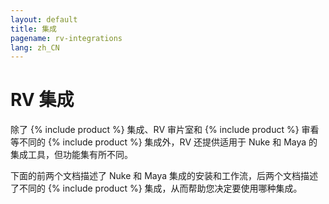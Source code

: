 ```yaml
---
layout: default
title: 集成
pagename: rv-integrations
lang: zh_CN
---
```


# RV 集成

除了 {% include product %} 集成、RV 审片室和 {% include product %} 审看等不同的 {% include product %} 集成外，RV 还提供适用于 Nuke 和 Maya 的集成工具，但功能集有所不同。

下面的前两个文档描述了 Nuke 和 Maya 集成的安装和工作流，后两个文档描述了不同的 {% include product %} 集成，从而帮助您决定要使用哪种集成。
